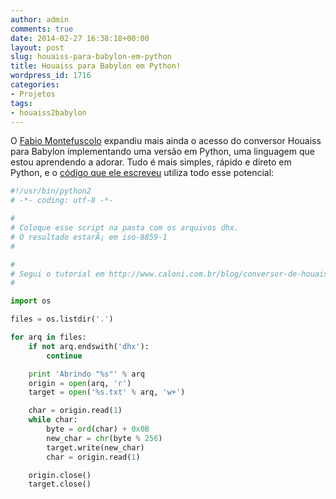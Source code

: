 ```yaml
---
author: admin
comments: true
date: 2014-02-27 16:38:18+00:00
layout: post
slug: houaiss-para-babylon-em-python
title: Houaiss para Babylon em Python!
wordpress_id: 1716
categories:
- Projetos
tags:
- houaiss2babylon
---
```


O [Fabio Montefuscolo](https://gist.github.com/fabiomontefuscolo) expandiu mais ainda o acesso do conversor Houaiss para Babylon implementando uma versão em Python, uma linguagem que estou aprendendo a adorar. Tudo é mais simples, rápido e direto em Python, e o [código que ele escreveu](https://gist.github.com/fabiomontefuscolo/9234485) utiliza todo esse potencial:

```python
#!/usr/bin/python2
# -*- coding: utf-8 -*-

#
# Coloque esse script na pasta com os arquivos dhx.
# O resultado estarÃ¡ em iso-8859-1
#

#
# Segui o tutorial em http://www.caloni.com.br/blog/conversor-de-houaiss-para-babylon-parte-1
#

import os

files = os.listdir('.')

for arq in files:
    if not arq.endswith('dhx'):
        continue

    print 'Abrindo "%s"' % arq
    origin = open(arq, 'r')
    target = open('%s.txt' % arq, 'w+')

    char = origin.read(1)
    while char:
        byte = ord(char) + 0x0B
        new_char = chr(byte % 256)
        target.write(new_char)
        char = origin.read(1)

    origin.close()
    target.close()

```



